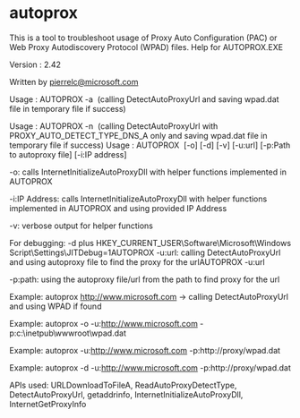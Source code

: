 # autoprox
This is a tool to troubleshoot usage of Proxy Auto Configuration (PAC) or Web Proxy Autodiscovery Protocol (WPAD) files. 
Help for AUTOPROX.EXE

Version : 2.42

Written by pierrelc@microsoft.com

Usage : AUTOPROX -a  (calling DetectAutoProxyUrl and saving wpad.dat file in temporary file if success)

Usage : AUTOPROX -n  (calling DetectAutoProxyUrl with PROXY_AUTO_DETECT_TYPE_DNS_A only and saving wpad.dat file in temporary file if success)
Usage : AUTOPROX  [-o] [-d] [-v] [-u:url] [-p:Path to autoproxy file] [-i:IP address]    

-o: calls InternetInitializeAutoProxyDll with helper functions implemented in AUTOPROX   

-i:IP Address: calls InternetInitializeAutoProxyDll with helper functions implemented in AUTOPROX and using provided IP Address 

-v: verbose output for helper functions

For debugging:  -d plus HKEY_CURRENT_USER\Software\Microsoft\Windows Script\Settings\JITDebug=1AUTOPROX 
-u:url: calling DetectAutoProxyUrl and using autoproxy file to find the proxy for the urlAUTOPROX -u:url 

-p:path: using the autoproxy file/url from the path to find proxy for the url

Example: autoprox http://www.microsoft.com -> calling DetectAutoProxyUrl and using WPAD if found

Example: autoprox -o -u:http://www.microsoft.com -p:c:\inetpub\wwwroot\wpad.dat

Example: autoprox -u:http://www.microsoft.com -p:http://proxy/wpad.dat

Example: autoprox -d -u:http://www.microsoft.com -p:http://proxy/wpad.dat


APIs used: URLDownloadToFileA, ReadAutoProxyDetectType, DetectAutoProxyUrl, getaddrinfo, InternetInitializeAutoProxyDll,
InternetGetProxyInfo 
